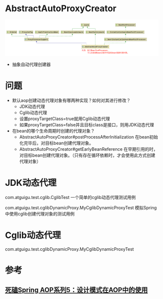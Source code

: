 # AbstractAutoProxyCreator

![image-20210329001410343](images/image-20210329001410343.png)

- 抽象自动代理创建器





# 问题

- 默认aop创建动态代理对象有哪两种实现？如何对其进行修改？
  - JDK动态代理
  - Cglib动态代理
  - 设置proxyTargetClass=true就用Cglib动态代理
  - 如果proxyTargetClass=false并且目标class是接口，则用JDK动态代理
- 在bean的哪个生命周期时创建的代理对象？
  - AbstractAutoProxyCreator#postProcessAfterInitialization 在bean初始化完毕后，对目标bean创建代理对象。
  - AbstractAutoProxyCreator#getEarlyBeanReference 在早期引用的时，对目标bean创建代理对象。（只有存在循环依赖时，才会使用此方式创建代理对象）











# JDK动态代理

com.atguigu.test.cglib.CglibTest 一个简单的cglib动态代理测试用例

com.atguigu.test.cglibDynamicProxy.MyCglibDynamicProxyTest 模拟Spring中使用cglib创建代理对象的测试用例







# Cglib动态代理

com.atguigu.test.cglibDynamicProxy.MyCglibDynamicProxyTest















# 参考

## [死磕Spring AOP系列5：设计模式在AOP中的使用](https://blog.51cto.com/dba10g/1786250)


